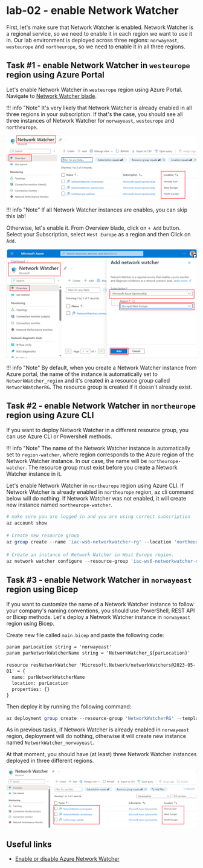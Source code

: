 # lab-02 - enable Network Watcher

First, let's make sure that Network Watcher is enabled. Network Watcher is a regional service, so we need to enable it in each region we want to use it in. Our lab environment is deployed across three regions: `norwayeast`, `westeurope` and `northeurope`, so we need to enable it in all three regions.

## Task #1 - enable Network Watcher in `westeurope` region using Azure Portal

Let's enable Network Watcher in `westeurope` region using Azure Portal.
Navigate to [Network Watcher blade](https://portal.azure.com/#view/Microsoft_Azure_Network/NetworkWatcherMenuBlade/~/overview).

!!! info "Note"
    It's very likely that Network Watcher is already enabled in all three regions in your subscription. If that's the case, you should see all three instances of Network Watcher for `norwayeast`, `westeurope` and `northeurope`. 

![00](../../assets/images/lab-02/nw.png)

!!! info "Note"
  If all Network Watcher instances are enables, you can skip this lab!

Otherwise, let's enable it. From Overview blade, click on `+ Add` button. Select your Subscription, select `West Europe` as a region and then Click on `Add`.

![01](../../assets/images/lab-02/enable-nw-01.png)

!!! info "Note"
    By default, when you create a Network Watcher instance from Azure portal, the name of the instance is automatically set to `NetworkWatcher_region` and it's created in a resource group called `NetworkWatcherRG`. The resource group is created if it doesn't already exist.

## Task #2 - enable Network Watcher in `northeurope` region using Azure CLI

If you want to deploy Network Watcher in a different resource group, you can use Azure CLI or Powershell methods. 

!!! info "Note"
    The name of the Network Watcher instance is automatically set to `region-watcher`, where region corresponds to the Azure region of the Network Watcher instance. In our case, the name will be `northeurope-watcher`. The resource group must exist before you create a Network Watcher instance in it.

Let's enable Network Watcher in `northeurope` region using Azure CLI. 
If Network Watcher is already enabled in `northeurope` region, az cli command below will do nothing. 
If Network Watcher was not enabled, it will create new instance named `northeurope-watcher`.

```powershell
# make sure you are logged in and you are using correct subscription
az account show

# Create new resource group
az group create --name 'iac-ws6-networkwatcher-rg' --location 'northeurope'

# Create an instance of Network Watcher in West Europe region.
az network watcher configure --resource-group 'iac-ws6-networkwatcher-rg' --locations 'northeurope' --enabled
```

## Task #3 - enable Network Watcher in `norwayeast` region using Bicep

If you want to customize the name of a Network Watcher instance to follow your company's naming conventions, you should use PowerShell, REST API or Bicep methods. 
Let's deploy a Network Watcher instance in `norwayeast` region using Bicep.

Create new file called `main.bicep` and paste the following code:

```bicep
param parLocation string = 'norwayeast'
param parNetworkWatcherName string = 'NetworkWatcher_${parLocation}'

resource resNetworkWatcher 'Microsoft.Network/networkWatchers@2023-05-01' = {
  name: parNetworkWatcherName
  location: parLocation
  properties: {}
}
```

Then deploy it by running the following command:

```powershell
az deployment group create --resource-group 'NetworkWatcherRG' --template-file .\main.bicep
```
As in previous tasks, if Network Watcher is already enabled in `norwayeast` region, deployment will do nothing, otherwise it will create new instance named `NetworkWatcher_norwayeast`.

At that moment, you should have (at least) three Network Watcher instances deployed in three different regions.

![02](../../assets/images/lab-02/enable-nw-02.png)

## Useful links

- [Enable or disable Azure Network Watcher](https://learn.microsoft.com/en-us/azure/network-watcher/network-watcher-create?tabs=portal)